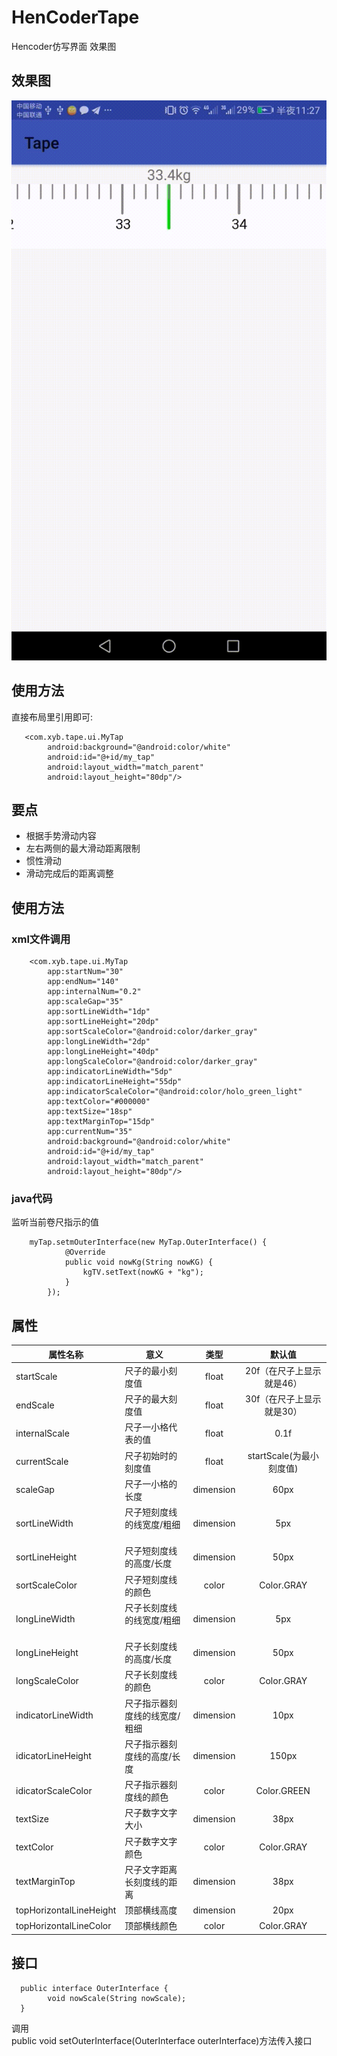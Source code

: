 # HenCoderTape
Hencoder仿写界面 效果图<br>


## 效果图
![image](https://github.com/ysemylord/HenCoderTape/blob/master/SVID_20171016_232721.gif)

## 使用方法

直接布局里引用即可:<br>
```
   <com.xyb.tape.ui.MyTap
        android:background="@android:color/white"
        android:id="@+id/my_tap"
        android:layout_width="match_parent"
        android:layout_height="80dp"/>
```
## 要点
+ 根据手势滑动内容
+ 左右两侧的最大滑动距离限制
+ 惯性滑动
+ 滑动完成后的距离调整


## 使用方法

### xml文件调用
```
    <com.xyb.tape.ui.MyTap
        app:startNum="30"
        app:endNum="140"
        app:internalNum="0.2"
        app:scaleGap="35"
        app:sortLineWidth="1dp"
        app:sortLineHeight="20dp"
        app:sortScaleColor="@android:color/darker_gray"
        app:longLineWidth="2dp"
        app:longLineHeight="40dp"
        app:longScaleColor="@android:color/darker_gray"
        app:indicatorLineWidth="5dp"
        app:indicatorLineHeight="55dp"
        app:indicatorScaleColor="@android:color/holo_green_light"
        app:textColor="#000000"
        app:textSize="18sp"
        app:textMarginTop="15dp"
        app:currentNum="35"
        android:background="@android:color/white"
        android:id="@+id/my_tap"
        android:layout_width="match_parent"
        android:layout_height="80dp"/>
```

### java代码

监听当前卷尺指示的值
```
    myTap.setmOuterInterface(new MyTap.OuterInterface() {
            @Override
            public void nowKg(String nowKG) {
                kgTV.setText(nowKG + "kg");
            }
        });
```
## 属性  
|**属性名称**|**意义**|**类型**|**默认值**|
|--|--|:--:|:--:|
|startScale      | 尺子的最小刻度值     | float| 20f（在尺子上显示就是46）|
|endScale      | 尺子的最大刻度值     | float| 30f（在尺子上显示就是30）|
|internalScale | 尺子一小格代表的值     | float| 0.1f|
|currentScale | 尺子初始时的刻度值     | float| startScale(为最小刻度值)|
|scaleGap | 尺子一小格的长度 | dimension| 60px|
|sortLineWidth | 尺子短刻度线的线宽度/粗细   | dimension| 5px|
|sortLineHeight | 尺子短刻度线的高度/长度 | dimension| 50px|
|sortScaleColor | 尺子短刻度线的颜色   | color| Color.GRAY|
|longLineWidth | 尺子长刻度线的线宽度/粗细   | dimension| 5px|
|longLineHeight | 尺子长刻度线的高度/长度 | dimension| 50px|
|longScaleColor | 尺子长刻度线的颜色   | color| Color.GRAY|
|indicatorLineWidth | 尺子指示器刻度线的线宽度/粗细   | dimension| 10px|
|idicatorLineHeight | 尺子指示器刻度线的高度/长度 | dimension| 150px|
|idicatorScaleColor | 尺子指示器刻度线的颜色   | color| Color.GREEN|
|textSize | 尺子数字文字大小  | dimension| 38px|
|textColor | 尺子数字文字颜色  | color| Color.GRAY|
|textMarginTop | 尺子文字距离长刻度线的距离  | dimension| 38px|
|topHorizontalLineHeight | 顶部横线高度 | dimension| 20px|
|topHorizontalLineColor | 顶部横线颜色 | color| Color.GRAY|


## 接口
```
  public interface OuterInterface {
        void nowScale(String nowScale);
  }
```
调用  
public void setOuterInterface(OuterInterface outerInterface)方法传入接口

